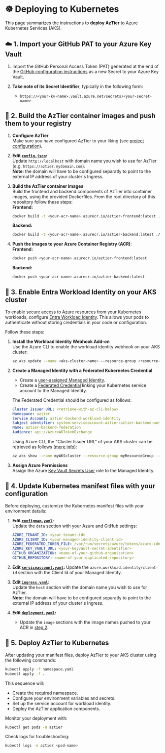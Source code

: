 # ☸️ Deploying to Kubernetes

This page summarizes the instructions to **deploy AzTier** to Azure Kubernetes Services (AKS).


## ☁️ 1. Import your GitHub PAT to your Azure Key Vault

1. Import the GitHub Personal Access Token (PAT) generated at the end of the [GitHub configuration instructions](https://github.com/emiliensocchi/aztier-deployer/wiki/github_configuration) as a new Secret to your Azure Key Vault.

2. **Take note of its Secret Identifier**, typically in the following form:
    - `https://<your-kv-name>.vault.azure.net/secrets/<your-secret-name>`



## 🐳 2. Build the AzTier container images and push them to your registry

1. **Configure AzTier**  
Make sure you have configured AzTier to your liking (see [project configuration](https://github.com/emiliensocchi/aztier-deployer/wiki/project_configuration)).


2. **Edit [`config.json`](https://github.com/emiliensocchi/aztier-deployer/blob/main/app/frontend/config.json):**  
    Update `http://localhost` with domain name you wish to use for AzTier (e.g. `https://aztier.mydomain.com`).  
    **Note**: the domain will have to be configured separatly to point to the external IP address of your cluster's Ingress.


3. **Build the AzTier container images**  
    Build the frontend and backend components of AzTier into container images, using the provided Dockerfiles. From the root directory of this repository follow these steps:  
    **Frontend:**
    ```sh
    docker build -t <your-acr-name>.azurecr.io/aztier-frontend:latest ./app/frontend/
    ```
    **Backend:**
    ```sh
    docker build -t <your-acr-name>.azurecr.io/aztier-backend:latest ./app/backend/
    ```

4. **Push the images to your Azure Container Registry (ACR)**:  
    **Frontend:**
    ```sh
    docker push <your-acr-name>.azurecr.io/aztier-frontend:latest
    ```
    **Backend:**
    ```sh
    docker push <your-acr-name>.azurecr.io/aztier-backend:latest
    ```



## 🔑 3. Enable Entra Workload Identity on your AKS cluster

To enable secure access to Azure resources from your Kubernetes workloads, configure [Entra Workload Identity](https://learn.microsoft.com/en-us/azure/aks/workload-identity-deploy-cluster). This allows your pods to authenticate without storing credentials in your code or configuration.

Follow these steps:

1. **Install the Workload Identity Webhook Add-on**  
    Use the Azure CLI to enable the workload identity webhook on your AKS cluster:
    ```sh
    az aks update --name <aks-cluster-name> --resource-group <resource-group> --enable-oidc-issuer --enable-workload-identity
    ```

2. **Create a Managed Identity with a Federated Kubernetes Credential** 

    - Create a [user-assigned Managed Identity](https://learn.microsoft.com/en-us/entra/identity/managed-identities-azure-resources/how-manage-user-assigned-managed-identities?pivots=identity-mi-methods-azp).
    - Create a [Federated Credential](https://learn.microsoft.com/en-us/entra/workload-id/workload-identity-federation-create-trust-user-assigned-managed-identity?pivots=identity-wif-mi-methods-azp#kubernetes-accessing-azure-resources) linking your Kubernetes service account to the Managed Identity.

    The Federated Credential should be configured as follows:
    ```yaml
    Cluster Issuer URL: <retrieve-with-az-cli-below>
    Namespace: aztier
    Service Account: aztier-backend-workload-identity
    Subject identifier: system:serviceaccount:aztier:aztier-backend-workload-identity
    Name: aztier-backend-federation
    Audience: api://AzureADTokenExchange
    ```

    Using Azure CLI, the "Cluster Issuer URL" of your AKS cluster can be retrieved as follows ([more info](https://learn.microsoft.com/en-us/azure/aks/use-oidc-issuer#show-the-oidc-issuer-url)):
    ```sh
    az aks show --name myAKScluster --resource-group myResourceGroup --query "oidcIssuerProfile.issuerUrl" -o tsv
    ```

3. **Assign Azure Permissions**  
    Assign the Azure [Key Vault Secrets User](https://learn.microsoft.com/en-us/azure/role-based-access-control/built-in-roles/security#key-vault-secrets-user) role to the Managed Identity.



## 📝 4. Update Kubernetes manifest files with your configuration

Before deploying, customize the Kubernetes manifest files with your environment details:

1. **Edit [`configmap.yaml`](https://github.com/emiliensocchi/aztier-deployer/blob/main/app/k8s/configmap.yaml):**  
    Update the `data` section with your Azure and GitHub settings:
    ```yaml
    AZURE_TENANT_ID: <your-tenant-id>
    AZURE_CLIENT_ID: <your-managed-identity-client-id>
    AZURE_FEDERATED_TOKEN_FILE: /var/run/secrets/azure/tokens/azure-identity-token # should remain unchanged
    AZURE_KEY_VAULT_URL: <your-keyvault-secret-identifier>
    GITHUB_ORGANIZATION: <name-of-your-github-organization>
    GITHUB_REPOSITORY: <name-of-your-duplicated-repository>
    ```

2. **Edit [`serviceaccount.yaml`](https://github.com/emiliensocchi/aztier-deployer/blob/main/app/k8s/serviceaccount.yaml):**
    Update the `azure.workload.identity/client-id` section with the Client Id of your Managed Identity. 

3. **Edit [`ingress.yaml`](https://github.com/emiliensocchi/aztier-deployer/blob/main/app/k8s/ingress.yaml):**  
    Update the `host` section with the domain name you wish to use for AzTier.  
    **Note**: the domain will have to be configured separatly to point to the external IP address of your cluster's Ingress.

4. **Edit [`deployment.yaml`](https://github.com/emiliensocchi/aztier-deployer/blob/main/app/k8s/deployment.yaml):**  
    - Update the `image` sections with the image names pushed to your ACR in [step 2](#-2-build-the-aztier-container-images-and-push-them-to-your-registry).


## 🚀 5. Deploy AzTier to Kubernetes

After updating your manifest files, deploy AzTier to your AKS cluster using the following commands:

```sh
kubectl apply -f namespace.yaml
kubectl apply -f .
```

This sequence will:

- Create the required namespace.
- Configure your environment variables and secrets.
- Set up the service account for workload identity.
- Deploy the AzTier application components.

Monitor your deployment with:

```sh
kubectl get pods -n aztier
```

Check logs for troubleshooting:

```sh
kubectl logs -n aztier <pod-name>
```
